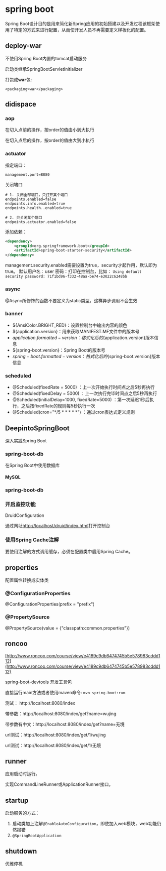 # spring boot

Spring Boot设计目的是用来简化新Spring应用的初始搭建以及开发过程该框架使用了特定的方式来进行配置，从而使开发人员不再需要定义样板化的配置。

## deploy-war

不使用Spring Boot内置的tomcat启动服务

启动类继承SpringBootServletInitializer

打包成**war**包:
```
<packaging>war</packaging>
```

## didispace

### aop
在切入点前的操作，按order的值由小到大执行

在切入点后的操作，按order的值由大到小执行

### actuator
指定端口：
```properties
management.port=8080
```

关闭端口
```properties
# 1. 关闭全部端口，只打开某个端口
endpoints.enabled=false
endpoints.info.enabled=true
endpoints.health..enabled=true

# 2. 只关闭某个端口
endpoints.actuator.enabled=false
```

添加依赖：
```xml
<dependency>
    <groupId>org.springframework.boot</groupId>
    <artifactId>spring-boot-starter-security</artifactId>
</dependency>
```
management.security.enabled需要设置为true，security才起作用，默认即为true。
默认用户名：user
密码：打印在控制台，比如：
`Using default security password: 71f1bd96-f332-48aa-be74-e3022c6248bb`

### async
@Async所修饰的函数不要定义为static类型，这样异步调用不会生效

### banner
+ ${AnsiColor.BRIGHT_RED}：设置控制台中输出内容的颜色
+ ${application.version}：用来获取MANIFEST.MF文件中的版本号
+ ${application.formatted-version}：格式化后的${application.version}版本信息
+ ${spring-boot.version}：Spring Boot的版本号
+ ${spring-boot.formatted-version}：格式化后的${spring-boot.version}版本信息

### scheduled
+ @Scheduled(fixedRate = 5000) ：上一次开始执行时间点之后5秒再执行
+ @Scheduled(fixedDelay = 5000) ：上一次执行完毕时间点之后5秒再执行
+ @Scheduled(initialDelay=1000, fixedRate=5000) ：第一次延迟1秒后执行，之后按fixedRate的规则每5秒执行一次
+ @Scheduled(cron="*/5 * * * * *") ：通过cron表达式定义规则

## DeepintoSpringBoot
深入实践Spring Boot

### spring-boot-db
在Spring Boot中使用数据库

#### MySQL


### spring-boot-db
### 开启监控功能

DruidConfiguration

通过网址[http://localhost/druid/index.html](http://localhost/druid/index.html)打开控制台

### 使用Spring Cache注解

要使用注解的方式调用缓存，必须在配置类中启用Spring Cache。

## properties

配置属性转换成实体类

### @ConfigurationProperties
@ConfigurationProperties(prefix = "prefix")

### @PropertySource
@PropertySource(value = {"classpath:common.properties"})

## roncoo
[http://www.roncoo.com/course/view/e4189c9db6474745b5e578983cddd112](http://www.roncoo.com/course/view/e4189c9db6474745b5e578983cddd112)

spring-boot-devtools 开发工具包

直接运行main方法或者使用maven命令: `mvn spring-boot:run`

测试： http://localhost:8080/index

带参数：http://localhost:8080/index/get?name=wujing

带参数有中文：http://localhost:8080/index/get?name=无境

url测试：http://localhost:8080/index/get/1/wujing

url测试：http://localhost:8080/index/get/1/无境

## runner

应用启动时运行。

实现CommandLineRunner或ApplicationRunner接口。

## startup

启动服务的方式：
1. 启动类加上注解`@EnableAutoConfiguration`，即使加入web模块，web功能仍然报错
2. `@SpringBootApplication`

## shutdown

优雅停机
